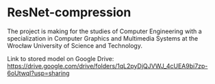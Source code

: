 # ResNet-compression

The project is making for the studies of Computer Engineering with a specialization in Computer Graphics and Multimedia Systems at the Wrocław University of Science and Technology.


Link to stored model on Google Drive:
https://drive.google.com/drive/folders/1qL2pyDjQJVWJ_4cUEA9bi7zp-6oUtwqI?usp=sharing
